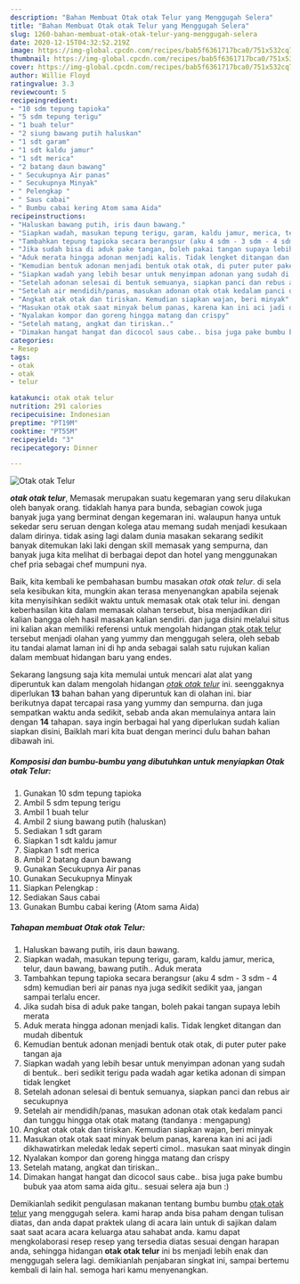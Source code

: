 ```yaml
---
description: "Bahan Membuat Otak otak Telur yang Menggugah Selera"
title: "Bahan Membuat Otak otak Telur yang Menggugah Selera"
slug: 1260-bahan-membuat-otak-otak-telur-yang-menggugah-selera
date: 2020-12-15T04:32:52.219Z
image: https://img-global.cpcdn.com/recipes/bab5f6361717bca0/751x532cq70/otak-otak-telur-foto-resep-utama.jpg
thumbnail: https://img-global.cpcdn.com/recipes/bab5f6361717bca0/751x532cq70/otak-otak-telur-foto-resep-utama.jpg
cover: https://img-global.cpcdn.com/recipes/bab5f6361717bca0/751x532cq70/otak-otak-telur-foto-resep-utama.jpg
author: Willie Floyd
ratingvalue: 3.3
reviewcount: 5
recipeingredient:
- "10 sdm tepung tapioka"
- "5 sdm tepung terigu"
- "1 buah telur"
- "2 siung bawang putih haluskan"
- "1 sdt garam"
- "1 sdt kaldu jamur"
- "1 sdt merica"
- "2 batang daun bawang"
- " Secukupnya Air panas"
- " Secukupnya Minyak"
- " Pelengkap "
- " Saus cabai"
- " Bumbu cabai kering Atom sama Aida"
recipeinstructions:
- "Haluskan bawang putih, iris daun bawang."
- "Siapkan wadah, masukan tepung terigu, garam, kaldu jamur, merica, telur, daun bawang, bawang putih.. Aduk merata"
- "Tambahkan tepung tapioka secara berangsur (aku 4 sdm - 3 sdm - 4 sdm) kemudian beri air panas nya juga sedikit sedikit yaa, jangan sampai terlalu encer."
- "Jika sudah bisa di aduk pake tangan, boleh pakai tangan supaya lebih merata"
- "Aduk merata hingga adonan menjadi kalis. Tidak lengket ditangan dan mudah dibentuk"
- "Kemudian bentuk adonan menjadi bentuk otak otak, di puter puter pake tangan aja"
- "Siapkan wadah yang lebih besar untuk menyimpan adonan yang sudah di bentuk.. beri sedikit terigu pada wadah agar ketika adonan di simpan tidak lengket"
- "Setelah adonan selesai di bentuk semuanya, siapkan panci dan rebus air secukupnya"
- "Setelah air mendidih/panas, masukan adonan otak otak kedalam panci dan tunggu hingga otak otak matang (tandanya : mengapung)"
- "Angkat otak otak dan tiriskan. Kemudian siapkan wajan, beri minyak"
- "Masukan otak otak saat minyak belum panas, karena kan ini aci jadi dikhawatirkan meledak ledak seperti cimol.. masukan saat minyak dingin"
- "Nyalakan kompor dan goreng hingga matang dan crispy"
- "Setelah matang, angkat dan tiriskan.."
- "Dimakan hangat hangat dan dicocol saus cabe.. bisa juga pake bumbu bubuk yaa atom sama aida gitu.. sesuai selera aja bun :)"
categories:
- Resep
tags:
- otak
- otak
- telur

katakunci: otak otak telur 
nutrition: 291 calories
recipecuisine: Indonesian
preptime: "PT19M"
cooktime: "PT55M"
recipeyield: "3"
recipecategory: Dinner

---
```



![Otak otak Telur](https://img-global.cpcdn.com/recipes/bab5f6361717bca0/751x532cq70/otak-otak-telur-foto-resep-utama.jpg)

<b><i>otak otak telur</i></b>, Memasak merupakan suatu kegemaran yang seru dilakukan oleh banyak orang. tidaklah hanya para bunda, sebagian cowok juga banyak juga yang berminat dengan kegemaran ini. walaupun hanya untuk sekedar seru seruan dengan kolega atau memang sudah menjadi kesukaan dalam dirinya. tidak asing lagi dalam dunia masakan sekarang sedikit banyak ditemukan laki laki dengan skill memasak yang sempurna, dan banyak juga kita melihat di berbagai depot dan hotel yang menggunakan chef pria sebagai chef mumpuni nya.

Baik, kita kembali ke pembahasan bumbu masakan <i>otak otak telur</i>. di sela sela kesibukan kita, mungkin akan terasa menyenangkan apabila sejenak kita menyisihkan sedikit waktu untuk memasak otak otak telur ini. dengan keberhasilan kita dalam memasak olahan tersebut, bisa menjadikan diri kalian bangga oleh hasil masakan kalian sendiri. dan juga disini melalui situs ini kalian akan memiliki referensi untuk mengolah hidangan <u>otak otak telur</u> tersebut menjadi olahan yang yummy dan menggugah selera, oleh sebab itu tandai alamat laman ini di hp anda sebagai salah satu rujukan kalian dalam membuat hidangan baru yang endes.




Sekarang langsung saja kita memulai untuk mencari alat alat yang diperuntuk kan dalam mengolah hidangan <u><i>otak otak telur</i></u> ini. seenggaknya diperlukan <b>13</b> bahan bahan yang diperuntuk kan di olahan ini. biar berikutnya dapat tercapai rasa yang yummy dan sempurna. dan juga sempatkan waktu anda sedikit, sebab anda akan memulainya antara lain dengan <b>14</b> tahapan. saya ingin berbagai hal yang diperlukan sudah kalian siapkan disini, Baiklah mari kita buat dengan merinci dulu bahan bahan dibawah ini.

<!--inarticleads1-->

##### Komposisi dan bumbu-bumbu yang dibutuhkan untuk menyiapkan Otak otak Telur:

1. Gunakan 10 sdm tepung tapioka
1. Ambil 5 sdm tepung terigu
1. Ambil 1 buah telur
1. Ambil 2 siung bawang putih (haluskan)
1. Sediakan 1 sdt garam
1. Siapkan 1 sdt kaldu jamur
1. Siapkan 1 sdt merica
1. Ambil 2 batang daun bawang
1. Gunakan  Secukupnya Air panas
1. Gunakan  Secukupnya Minyak
1. Siapkan  Pelengkap :
1. Sediakan  Saus cabai
1. Gunakan  Bumbu cabai kering (Atom sama Aida)




<!--inarticleads2-->

##### Tahapan membuat Otak otak Telur:

1. Haluskan bawang putih, iris daun bawang.
1. Siapkan wadah, masukan tepung terigu, garam, kaldu jamur, merica, telur, daun bawang, bawang putih.. Aduk merata
1. Tambahkan tepung tapioka secara berangsur (aku 4 sdm - 3 sdm - 4 sdm) kemudian beri air panas nya juga sedikit sedikit yaa, jangan sampai terlalu encer.
1. Jika sudah bisa di aduk pake tangan, boleh pakai tangan supaya lebih merata
1. Aduk merata hingga adonan menjadi kalis. Tidak lengket ditangan dan mudah dibentuk
1. Kemudian bentuk adonan menjadi bentuk otak otak, di puter puter pake tangan aja
1. Siapkan wadah yang lebih besar untuk menyimpan adonan yang sudah di bentuk.. beri sedikit terigu pada wadah agar ketika adonan di simpan tidak lengket
1. Setelah adonan selesai di bentuk semuanya, siapkan panci dan rebus air secukupnya
1. Setelah air mendidih/panas, masukan adonan otak otak kedalam panci dan tunggu hingga otak otak matang (tandanya : mengapung)
1. Angkat otak otak dan tiriskan. Kemudian siapkan wajan, beri minyak
1. Masukan otak otak saat minyak belum panas, karena kan ini aci jadi dikhawatirkan meledak ledak seperti cimol.. masukan saat minyak dingin
1. Nyalakan kompor dan goreng hingga matang dan crispy
1. Setelah matang, angkat dan tiriskan..
1. Dimakan hangat hangat dan dicocol saus cabe.. bisa juga pake bumbu bubuk yaa atom sama aida gitu.. sesuai selera aja bun :)




Demikianlah sedikit pengulasan makanan tentang bumbu bumbu <u>otak otak telur</u> yang menggugah selera. kami harap anda bisa paham dengan tulisan diatas, dan anda dapat praktek ulang di acara lain untuk di sajikan dalam saat saat acara acara keluarga atau sahabat anda. kamu dapat mengkolaborasi resep resep yang tersedia diatas sesuai dengan harapan anda, sehingga hidangan <b>otak otak telur</b> ini bs menjadi lebih enak dan menggugah selera lagi. demikianlah penjabaran singkat ini, sampai bertemu kembali di lain hal. semoga hari kamu menyenangkan.
